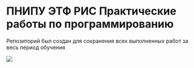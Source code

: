 # ПНИПУ ЭТФ РИС Практические работы по программированию
Репозиторий был создан для сохранения всех выполненных работ за весь период обучения

<img src="https://github.com/catalyst2001/pnipucpp/tree/main/kg2.png"/>
